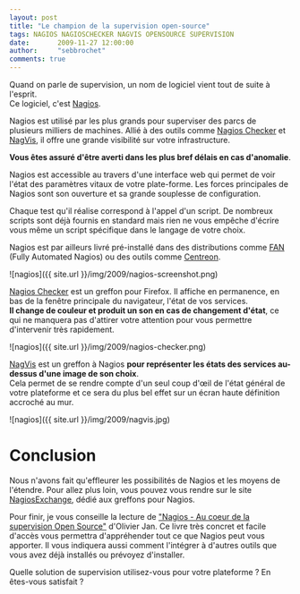 ```yaml
---
layout: post
title: "Le champion de la supervision open-source"
tags: NAGIOS NAGIOSCHECKER NAGVIS OPENSOURCE SUPERVISION
date:       2009-11-27 12:00:00
author:     "sebbrochet"
comments: true
---
```


Quand on parle de supervision, un nom de logiciel vient tout de suite à l'esprit.  
Ce logiciel, c'est [Nagios](http://www.nagios.org/).

Nagios est utilisé par les plus grands pour superviser des parcs de plusieurs milliers de machines. Allié à des outils comme [Nagios Checker](http://code.google.com/p/nagioschecker/) et [NagVis](http://www.nagvis.org/), il offre une grande visibilité sur votre infrastructure.

**Vous êtes assuré d'être averti dans les plus bref délais en cas d'anomalie**.

Nagios est accessible au travers d'une interface web qui permet de voir l'état des paramètres vitaux de votre plate-forme. Les forces principales de Nagios sont son ouverture et sa grande souplesse de configuration.

Chaque test qu'il réalise correspond à l'appel d'un script. De nombreux scripts sont déjà fournis en standard mais rien ne vous empêche d'écrire vous même un script spécifique dans le langage de votre choix.

Nagios est par ailleurs livré pré-installé dans des distributions comme [FAN](http://fannagioscd.sourceforge.net/drupal/) (Fully Automated Nagios) ou des outils comme [Centreon](http://www.centreon.com/).

![nagios]({{ site.url }}/img/2009/nagios-screenshot.png)

[Nagios Checker](http://code.google.com/p/nagioschecker/) est un greffon pour Firefox. Il affiche en permanence, en bas de la fenêtre principale du navigateur, l'état de vos services.  
**Il change de couleur et produit un son en cas de changement d'état**, ce qui ne manquera pas d'attirer votre attention pour vous permettre d'intervenir très rapidement.

![nagios]({{ site.url }}/img/2009/nagios-checker.png)

[NagVis](http://www.nagvis.org/) est un greffon à Nagios **pour représenter les états des services au-dessus d'une image de son choix**.  
Cela permet de se rendre compte d'un seul coup d'œil de l'état général de votre plateforme et ce sera du plus bel effet sur un écran haute définition accroché au mur.

![nagios]({{ site.url }}/img/2009/nagvis.jpg)

# Conclusion
Nous n'avons fait qu'effleurer les possibilités de Nagios et les moyens de l'étendre. Pour allez plus loin, vous pouvez vous rendre sur le site [NagiosExchange](http://www.nagiosexchange.org/), dédié aux  greffons pour Nagios.

Pour finir, je vous conseille la lecture de ["Nagios - Au coeur de la supervision Open Source"](http://www.amazon.fr/gp/product/2746046032?ie=UTF8&tag=sebbrochet-21&link_code=as3&camp=2522&creative=9474&creativeASIN=2746046032) d'Olivier Jan. Ce livre très concret et facile d'accès vous permettra d'appréhender tout ce que Nagios peut vous apporter. Il vous indiquera aussi comment l'intégrer à d'autres outils que vous avez déjà installés ou prévoyez d'installer.

Quelle solution de supervision utilisez-vous pour votre plateforme ?
En êtes-vous satisfait ?
